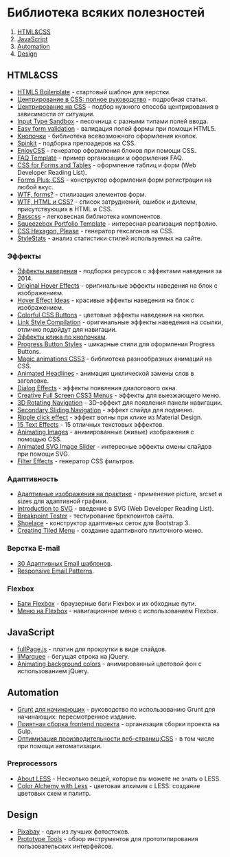 # Библиотека всяких полезностей

1. [HTML&CSS](#htmlcss)
2. [JavaScript](#javascript)
3. [Automation](#automation)
4. [Design](#design)

## HTML&CSS

* [HTML5 Boilerplate](https://html5boilerplate.com) - стартовый шаблон для верстки.
* [Центрирование в CSS: полное руководство](http://frontender.info/centering-css-complete-guide/) - подробная статья.
* [Центрирование на CSS](http://howtocenterincss.com) - подбор нужного способа центрирования в зависимости от ситуации.
* [Input Type Sandbox](http://inputtypes.com/) - песочница с разными типами полей ввода.
* [Easy form validation](http://demo.tutorialzine.com/2014/12/quick-tip-easy-form-validation-with-html5/index.html) - валидация полей формы при помощи HTML5.
* [Кнопочки](http://unicorn-ui.com/buttons/) - библиотека всевозможного оформления кнопок.
* [Spinkit](http://tobiasahlin.com/spinkit/) - подборка прелоадеров на CSS.
* [EnjoyCSS](http://enjoycss.com) - генератор оформления блоков при помощи CSS.
* [FAQ Template](https://codyhouse.co/demo/faq-template/index.html) - пример организации и оформления FAQ.
* [CSS for Forms and Tables](http://thenewcode.com/906/Web-Developer-Reading-List-CSS-For-Forms-and-Tables) - оформление таблиц и форм (Web Developer Reading List).
* [Forms Plus: CSS](http://swebdeveloper.com/apps/forms-plus-css/index.html) - конструктор оформления форм регистрации на любой вкус.
* [WTF, forms?](http://wtfforms.com/) - стилизация элементов форм.
* [WTF, HTML и CSS?](http://frontender.info/wtfhtmlcss/) - список затруднений, ошибок и дилемм, присутствующих в HTML и CSS.
* [Basscss](http://www.basscss.com/) - легковесная библиотека компонентов.
* [Squeezebox Portfolio Template](https://codyhouse.co/gem/squeezebox-portfolio-template/) - интересная реализация портфолио.
* [CSS Hexagon, Please](http://csshexagon.com/) - генератор гексагонов на CSS.
* [StyleStats](http://www.stylestats.org/) - анализ статистики стилей используемых на сайте.


### Эффекты

* [Эффекты наведения](http://tympanus.net/codrops2014/) - подборка ресурсов с эффектами наведения за 2014.
* [Original Hover Effects](http://tympanus.net/Tutorials/OriginalHoverEffects/index.html) - оригинальные эффекты наведения на блок с изображением.
* [Hover Effect Ideas](http://tympanus.net/Development/HoverEffectIdeas/index.html) - красивые эффекты наведения на блок с изображением.
* [Colorful CSS Buttons](http://codepen.io/chrisdothtml/full/waKBdM/) - цветовые эффекты наведения на кнопки.
* [Link Style Compilation](http://codepen.io/teeganlincoln/pen/bVNgBR) - оригинальные эффекты наведения на ссылки, отлично подойдут для навигации.
* [Эффекты клика по кнопочкам](http://tympanus.net/Development/ClickEffects/).
* [Progress Button Styles](http://tympanus.net/Development/ProgressButtonStyles/) - шикарные стили для оформления Progress Buttons.
* [Magic animations CSS3](http://www.minimamente.com/example/magic_animations/) - библиотека разнообразных анимаций на CSS.
* [Animated Headlines](https://codyhouse.co/demo/animated-headlines/) - анимация циклической замены слов в заголовке.
* [Dialog Effects](http://tympanus.net/Development/DialogEffects/annie.html) - эффекты появления диалогового окна.
* [Creative Full Screen CSS3 Menus](https://scotch.io/demos/body-class-menus-reveal-left) - эффекты для выезжающего меню.
* [3D Rotating Navigation](https://codyhouse.co/demo/3d-rotating-navigation/index.html) - 3D-эффект для появления панели навигации.
* [Secondary Sliding Navigation](https://codyhouse.co/demo/secondary-sliding-navigation/index.html) - эффект слайда для подменю.
* [Ripple click effect](http://thecodeplayer.com/walkthrough/ripple-click-effect-google-material-design) - эффект волны при клике из Material Design.
* [15 Text Effects](http://www.webappers.com/2015/09/03/15-awesome-css3-text-effects/) - 15 отличных текстовых эффектов.
* [Animating Images](http://pencilscoop.com/2014/04/animating-images-with-css-keyframes/) - анимированные (живые) изображения с помощью CSS.
* [Animated SVG Image Slider](https://codyhouse.co/gem/animated-svg-image-slider/) - интересные эффекты смены слайдов при помощи SVG.
* [Filter Effects](http://www.cssreflex.com/css-generators/filter) - генератор CSS фильтров.


### Адаптивность

* [Адаптивные изображения на практике](http://alistapart.com/article/responsive-images-in-practice) - применение picture, srcset и sizes для адаптивной графики.
* [Introduction to SVG](http://thenewcode.com/970/Web-Developer-Reading-List-Introduction-to-SVG) - введение в SVG (Web Developer Reading List).
* [Breakpoint Tester](http://breakpointtester.com/) - тестирование брекпоинтов сайта.
* [Shoelace](http://shoelace.io/) - конструктор адаптивных сеток для Bootstrap 3.
* [Creating Tiled Menu](http://speckyboy.com/2014/07/17/full-width-responsive-tiled-menu/) - создание адаптивного плиточного меню.


### Верстка E-mail

* [30 Адаптивных Email шаблонов](http://speckyboy.com/2014/07/10/free-responsive-email-templates/).
* [Responsive Email Patterns](http://responsiveemailpatterns.com/).

### Flexbox

* [Баги Flexbox](http://css-live.ru/articles/brauzernye-bagi-flexbox.html) - браузерные баги Flexbox и их обходные пути.
* [Меню на Flexbox](http://canonium.com/articles/tutorial-create-flexbox-navbar) - навигационное меню с использованием Flexbox.

## JavaScript

* [fullPage.js](http://alvarotrigo.com/fullPage/#firstPage) - плагин для прокрутки в виде слайдов.
* [liMarquee](http://masscode.ru/index.php/k2/item/44-limarquee) - бегущая строка на jQuery.
* [Animating background colors](http://webdesignerwall.com/tutorials/animating-background-colors) - анимированный цветовой фон с использованием jQuery.

## Automation

* [Grunt для начинающих](http://frontender.info/a-beginners-guide-to-grunt-redux/) - руководство по использованию Grunt для начинающих: пересмотренное издание.
* [Приятная сборка frontend проекта](http://habrahabr.ru/post/250569/) - организация сборки проекта на Gulp.
* [Оптимизация производительности веб-страниц:CSS](http://forwebdev.ru/css/optimiziruem-proizvoditelnost-veb-stranicy-css/) - в том числе при помощи автоматизации.

### Preprocessors

* [About LESS](http://webdesign.tutsplus.com/tutorials/a-few-things-you-might-not-know-about-less--cms-22527) - Несколько вещей, которые вы можете не знать о LESS.
* [Color Alchemy with Less](http://www.sitepoint.com/color-alchemy-with-less-creating-color-schemes-and-palettes/) - цветовая алхимия с LESS: создание цветовых схем и палитр.

## Design

* [Pixabay](https://pixabay.com/ru/) - один из лучших фотостоков.
* [Prototype Tools](https://xakep.ru/2014/09/09/prototype-tools/) - обзор инструментов для прототипирования пользовательских интерфейсов.

